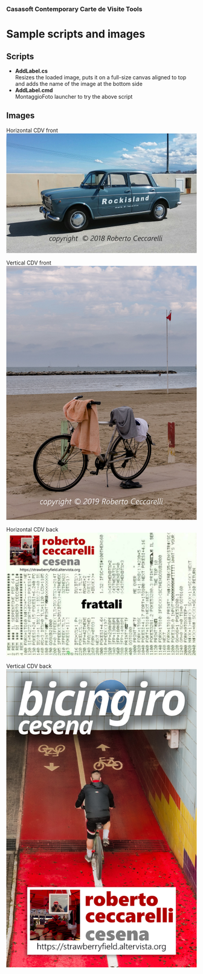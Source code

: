 ﻿### Casasoft Contemporary Carte de Visite Tools

# Sample scripts and images

## Scripts

- **AddLabel.cs**  
Resizes the loaded image, puts it on a full-size canvas aligned to top
and adds the name of the image at the bottom side
- **AddLabel.cmd**  
MontaggioFoto launcher to try the above script

## Images

Horizontal CDV front
![Front Horizontal](cdv_o.jpg)

Vertical CDV front
![Front Vertical](cdv_v.jpg)

Horizontal CDV back
![Back Horizontal](dorso_o.jpg)

Vertical CDV back
![Back Vertical](dorso_v.jpg)